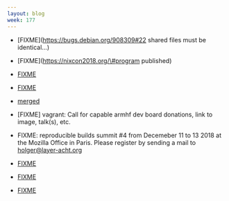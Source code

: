 ```yaml
---
layout: blog
week: 177
---
```


* [FIXME](https://bugs.debian.org/908309#22 shared files must be identical...)

* [FIXME](https://nixcon2018.org/\#program published)

* [FIXME](https://github.com/systemd/systemd/issues/10045)

* [FIXME](https://bugs.debian.org/875700#19)

* [merged](https://github.com/sphinx-doc/sphinx/pull/5388#issuecomment-418788254)

* [FIXME] vagrant: Call for capable armhf dev board donations, link to image, talk(s), etc.

* FIXME: reproducible builds summit #4 from Decemeber 11 to 13 2018 at the Mozilla Office in Paris. Please register by sending a mail to holger@layer-acht.org

* [FIXME](https://salsa.debian.org/qa/distro-tracker/merge_requests/50)

* [FIXME](https://github.com/scala/scala-dev/issues/405)

* [FIXME](https://twitter.com/Graphviz/status/1039632469782396929)
